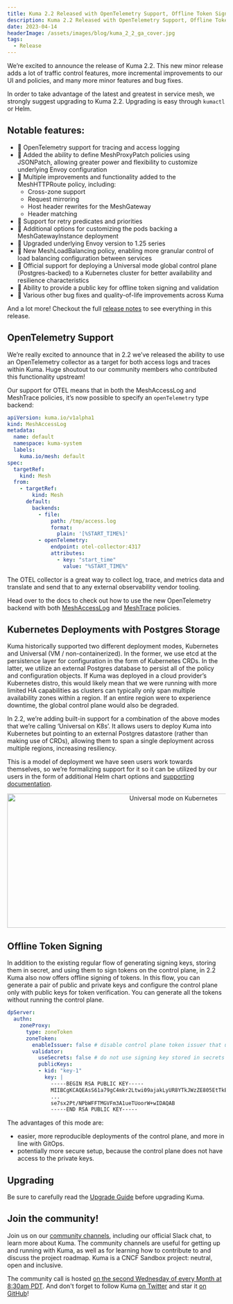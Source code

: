 ```yaml
---
title: Kuma 2.2 Released with OpenTelemetry Support, Offline Token Signing, MeshHTTPRoute Improvements and More!
description: Kuma 2.2 Released with OpenTelemetry Support, Offline Token Signing, MeshHTTPRoute Improvements and More
date: 2023-04-14
headerImage: /assets/images/blog/kuma_2_2_ga_cover.jpg
tags:
  - Release
---
```


We’re excited to announce the release of Kuma 2.2. This new minor release adds a lot of traffic control features, more incremental improvements to our UI and policies, and many more minor features and bug fixes.

In order to take advantage of the latest and greatest in service mesh, we strongly suggest upgrading to Kuma 2.2. Upgrading is easy through `kumactl` or Helm.

## Notable features:

* 🚀 OpenTelemetry support for tracing and access logging
* 🚀 Added the ability to define MeshProxyPatch policies using JSONPatch, allowing greater power and flexibility to customize underlying Envoy configuration
* 🚀 Multiple improvements and functionality added to the MeshHTTPRoute policy, including:
  - Cross-zone support
  - Request mirroring
  - Host header rewrites for the MeshGateway
  - Header matching
* 🚀 Support for retry predicates and priorities
* 🚀 Additional options for customizing the pods backing a MeshGatewayInstance deployment
* 🚀 Upgraded underlying Envoy version to 1.25 series
* 🚀 New MeshLoadBalancing policy, enabling more granular control of load balancing configuration between services
* 🚀 Official support for deploying a Universal mode global control plane (Postgres-backed) to a Kubernetes cluster for better availability and resilience characteristics
* 🚀 Ability to provide a public key for offline token signing and validation
* 🚀 Various other bug fixes and quality-of-life improvements across Kuma

And a lot more! Checkout the full [release notes](https://github.com/kumahq/kuma/releases/tag/2.2.0) to see everything in this release.

## OpenTelemetry Support

We’re really excited to announce that in 2.2 we’ve released the ability to use an OpenTelemetry collector as a target for both access logs and traces within Kuma. Huge shoutout to our community members who contributed this functionality upstream! 

Our support for OTEL means that in both the MeshAccessLog and MeshTrace policies, it’s now possible to specify an `openTelemetry` type backend:

```yaml
apiVersion: kuma.io/v1alpha1
kind: MeshAccessLog
metadata:
  name: default
  namespace: kuma-system
  labels:
    kuma.io/mesh: default
spec:
  targetRef:
    kind: Mesh
  from:
    - targetRef:
        kind: Mesh
      default:
        backends:
          - file:
              path: /tmp/access.log
              format:
                plain: '[%START_TIME%]'
          - openTelemetry:
              endpoint: otel-collector:4317
              attributes:
                - key: "start_time"
                  value: "%START_TIME%"
```

The OTEL collector is a great way to collect log, trace, and metrics data and translate and send that to any external observability vendor tooling.

Head over to the docs to check out how to use the new OpenTelemetry backend with both [MeshAccessLog](https://kuma.io/docs/latest/policies/meshaccesslog/) and [MeshTrace](https://kuma.io/docs/latest/policies/meshtrace/) policies.


## Kubernetes Deployments with Postgres Storage

Kuma historically supported two different deployment modes, Kubernetes and Universal (VM / non-containerized). In the former, we use etcd at the persistence layer for configuration in the form of Kubernetes CRDs. In the latter, we utilize an external Postgres database to persist all of the policy and configuration objects. If Kuma was deployed in a cloud provider’s Kubernetes distro, this would likely mean that we were running with more limited HA capabilities as clusters can typically only span multiple availability zones within a region. If an entire region were to experience downtime, the global control plane would also be degraded.

In 2.2, we’re adding built-in support for a combination of the above modes that we’re calling ‘Universal on K8s’. It allows users to deploy Kuma into Kubernetes but pointing to an external Postgres datastore (rather than making use of CRDs), allowing them to span a single deployment across multiple regions, increasing resiliency. 

This is a model of deployment we have seen users work towards themselves, so we’re formalizing support for it so it can be utilized by our users in the form of additional Helm chart options and [supporting documentation](https://kuma.io/docs/latest/production/cp-deployment/multi-zone/#deploy-a-multi-zone-global-control-plane).

<center>
<img src="/assets/images/blog/kuma_2_2_universal_k8s.png" alt="Universal mode on Kubernetes" width=751px height=309px />
</center>

## Offline Token Signing

In addition to the existing regular flow of generating signing keys, storing them in secret, and using them to sign tokens on the control plane, in 2.2 Kuma also now offers offline signing of tokens. In this flow, you can generate a pair of public and private keys and configure the control plane only with public keys for token verification. You can generate all the tokens without running the control plane.

```yaml
dpServer:
  authn:
    zoneProxy:
      type: zoneToken
      zoneToken:
        enableIssuer: false # disable control plane token issuer that uses secrets
        validator:
          useSecrets: false # do not use signing key stored in secrets to validate the token
          publicKeys:
          - kid: "key-1"
            key: |
              -----BEGIN RSA PUBLIC KEY-----
              MIIBCgKCAQEAsS61a79gC4mkr2Ltwi09ajakLyUR8YTkJWzZE805EtTkEn/rL2u/
              ...
              se7sx2Pt/NPbWFFTMGVFm3A1ueTUoorW+wIDAQAB
              -----END RSA PUBLIC KEY-----
```
The advantages of this mode are:
* easier, more reproducible deployments of the control plane, and more in line with GitOps.
* potentially more secure setup, because the control plane does not have access to the private keys.

## Upgrading

Be sure to carefully read the [Upgrade Guide](https://github.com/kumahq/kuma/blob/master/UPGRADE.md) before upgrading Kuma.

## Join the community!

Join us on our [community channels](https://kuma.io/community/), including our official Slack chat, to learn more about Kuma.
The community channels are useful for getting up and running with Kuma, as well as for learning how to contribute to and discuss the project roadmap.
Kuma is a CNCF Sandbox project: neutral, open and inclusive.

The community call is hosted [on the second Wednesday of every Month at 8:30am PDT](https://kuma.io/community/).
And don't forget to follow Kuma [on Twitter](https://twitter.com/kumamesh) and star it [on GitHub](https://github.com/kumahq/kuma)!